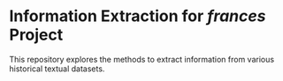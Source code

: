 # Information Extraction for _frances_ Project

This repository explores the methods to extract information from various historical textual datasets.
